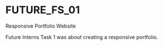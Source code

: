 # FUTURE_FS_01
Responsive Portfolio Website

Future Interns Task 1 was about creating a responsive portfolio.
